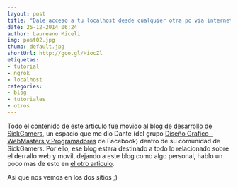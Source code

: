 ```yaml
---
layout: post
title: "Dale acceso a tu localhost desde cualquier otra pc via internet"
date: 25-12-2014 06:24
author: Laureano Miceli
img: post02.jpg
thumb: default.jpg
shortUrl: http://goo.gl/HiocZl
etiquetas:
- tutorial
- ngrok
- localhost
categories:
- blog
- tutoriales
- otros
---
```


Todo el contenido de este articulo fue movido [al blog de desarrollo de SickGamers][1], un espacio que me dio Dante (del grupo [Diseño Grafico - WebMasters y Programadores][2] de Facebook) dentro de su comunidad de SickGamers. Por ello, ese blog estara destinado a todo lo relacionado sobre el derrallo web y movil, dejando a este blog como algo personal, hablo un poco mas de esto en [el otro articulo][3].

Asi que nos vemos en los dos sitios ;)

[1]: http://desarrolloweb.sickgamers.net/2014/11/dar-acceso-localhost-otra-pc-internet/
[2]: https://www.facebook.com/groups/615064395238315/
[3]: http://aluknot.github.io/blog/novedades/07/01/2014/sickgamers-desarrollo-me-mudo-en-parte/